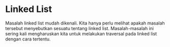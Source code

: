 # Linked List

Masalah linked list mudah dikenali. Kita hanya perlu melihat apakah masalah tersebut menyebutkan sesuatu tentang linked list. Masalah-masalah ini sering kali mengharuskan kita untuk melakukan traversal pada linked list dengan cara tertentu.
